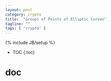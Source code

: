 ```yaml
---
layout: post
category: crypto
title:  "Groups of Points of Elliptic Curves"
tagline: ""
tags: [ "crypto" ] 
---
```

{% include JB/setup %}

* TOC
{:toc}

# doc


